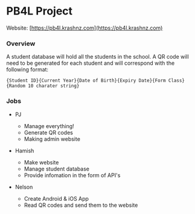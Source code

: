 # PB4L Project

Website: [https://pb4l.krashnz.com](https://pb4l.krashnz.com)<br>


### Overview

A student database will hold all the students in the school. A QR code will need to be generated for each student and will correspond with the following format:
```
{Student ID}{Current Year}{Date of Birth}{Expiry Date}{Form Class}{Random 10 charater string}
```


### Jobs

* PJ
   * Manage everything!
   * Generate QR codes
   * Making admin website

* Hamish
   * Make website
   * Manage student database
   * Provide infomation in the form of API's

* Nelson
   * Create Android & iOS App
   * Read QR codes and send them to the website
